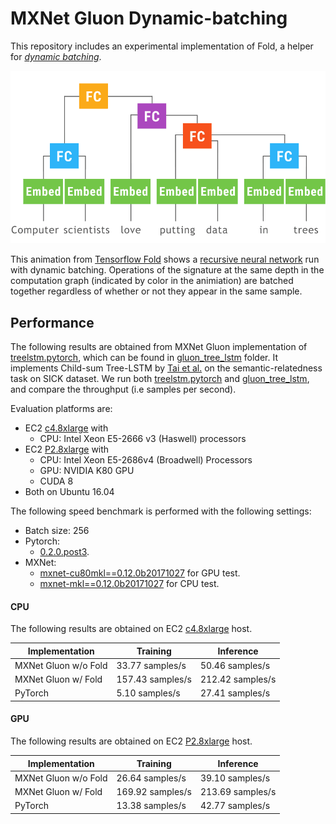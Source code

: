 # MXNet Gluon Dynamic-batching
This repository includes an experimental implementation of Fold, a helper for [*dynamic batching*](https://arxiv.org/abs/1702.02181).

![animation](img/animation.gif)

This animation from [Tensorflow Fold](https://github.com/tensorflow/fold) shows a [recursive neural network](https://en.wikipedia.org/wiki/Recursive_neural_network) run with dynamic batching. Operations of the signature at the same depth in the computation graph (indicated by color in the animiation) are batched together regardless of whether or not they appear in the same sample.


## Performance

The following results are obtained from MXNet Gluon implementation of [treelstm.pytorch](https://github.com/dasguptar/treelstm.pytorch), which can be found in [gluon_tree_lstm](https://github.com/szha/mxnet-fold/tree/master/gluon_tree_lstm) folder. It implements Child-sum Tree-LSTM by [Tai et al.](https://arxiv.org/abs/1503.00075) on the semantic-relatedness task on SICK dataset. We run both  [treelstm.pytorch](https://github.com/dasguptar/treelstm.pytorch) and [gluon_tree_lstm](https://github.com/szha/mxnet-fold/tree/master/gluon_tree_lstm), and compare the throughput (i.e samples per second).

Evaluation platforms are:
- EC2 [c4.8xlarge](https://aws.amazon.com/ec2/instance-types/#c4) with
  - CPU: Intel Xeon E5-2666 v3 (Haswell) processors
- EC2 [P2.8xlarge](https://aws.amazon.com/ec2/instance-types/#p2) with
  - CPU: Intel Xeon E5-2686v4 (Broadwell) Processors
  - GPU: NVIDIA K80 GPU
  - CUDA 8
- Both on Ubuntu 16.04

The following speed benchmark is performed with the following settings:
- Batch size: 256
- Pytorch:
  - [0.2.0.post3](http://download.pytorch.org/whl/cu80/torch-0.2.0.post3-cp27-cp27mu-manylinux1_x86_64.whl).
- MXNet:
  - [mxnet-cu80mkl==0.12.0b20171027](https://pypi.python.org/pypi?:action=display&name=mxnet-cu80mkl&version=0.12.0b20171027) for GPU test.
  - [mxnet-mkl==0.12.0b20171027](https://pypi.python.org/pypi?:action=display&name=mxnet-mkl&version=0.12.0b20171027) for CPU test.


#### CPU

The following results are obtained on EC2 [c4.8xlarge](https://aws.amazon.com/ec2/instance-types/#c4) host.

| Implementation       |     Training     |    Inference     |
|----------------------|------------------|------------------|
| MXNet Gluon w/o Fold | 33.77 samples/s  | 50.46 samples/s  |
| MXNet Gluon w/ Fold  | 157.43 samples/s | 212.42 samples/s |
| PyTorch              | 5.10 samples/s   | 27.41 samples/s  |


#### GPU

The following results are obtained on EC2 [P2.8xlarge](https://aws.amazon.com/ec2/instance-types/#p2) host.

| Implementation       |     Training     |    Inference     |
|----------------------|------------------|------------------|
| MXNet Gluon w/o Fold | 26.64 samples/s  | 39.10 samples/s  |
| MXNet Gluon w/ Fold  | 169.92 samples/s | 213.69 samples/s |
| PyTorch              | 13.38 samples/s  | 42.77 samples/s  |
